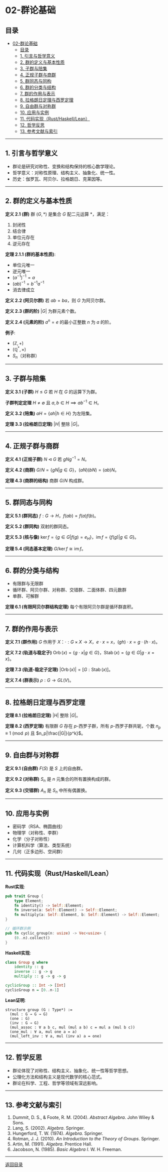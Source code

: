 # 02-群论基础

## 目录

- [02-群论基础](#02-群论基础)
  - [目录](#目录)
  - [1. 引言与哲学意义](#1-引言与哲学意义)
  - [2. 群的定义与基本性质](#2-群的定义与基本性质)
  - [3. 子群与陪集](#3-子群与陪集)
  - [4. 正规子群与商群](#4-正规子群与商群)
  - [5. 群同态与同构](#5-群同态与同构)
  - [6. 群的分类与结构](#6-群的分类与结构)
  - [7. 群的作用与表示](#7-群的作用与表示)
  - [8. 拉格朗日定理与西罗定理](#8-拉格朗日定理与西罗定理)
  - [9. 自由群与对称群](#9-自由群与对称群)
  - [10. 应用与实例](#10-应用与实例)
  - [11. 代码实现（Rust/Haskell/Lean）](#11-代码实现rusthaskelllean)
  - [12. 哲学反思](#12-哲学反思)
  - [13. 参考文献与索引](#13-参考文献与索引)

---

## 1. 引言与哲学意义

- 群论是研究对称性、变换和结构保持的核心数学理论。
- 哲学意义：对称性原理、结构主义、抽象化、统一性。
- 历史：伽罗瓦、阿贝尔、拉格朗日、克莱因等。

---

## 2. 群的定义与基本性质

**定义 2.1 (群)**
群 $(G, *)$ 是集合 $G$ 配二元运算 $*$，满足：

1. 封闭性
2. 结合律
3. 单位元存在
4. 逆元存在

**定理 2.1.1 (群的基本性质)**:

- 单位元唯一
- 逆元唯一
- $(a^{-1})^{-1} = a$
- $(ab)^{-1} = b^{-1}a^{-1}$
- 消去律成立

**定义 2.2 (阿贝尔群)**
若 $ab=ba$，则 $G$ 为阿贝尔群。

**定义 2.3 (群的阶)**
$|G|$ 为群元素个数。

**定义 2.4 (元素的阶)**
$a^n=e$ 的最小正整数 $n$ 为 $a$ 的阶。

**例子**:

- $(\mathbb{Z},+)$
- $(\mathbb{Q}^*,\times)$
- $S_n$（对称群）

---

## 3. 子群与陪集

**定义 3.1 (子群)**
$H\leq G$ 若 $H$ 在 $G$ 的运算下为群。

**子群判定定理**
$H\neq\emptyset$ 且 $a,b\in H\implies ab^{-1}\in H$。

**定义 3.2 (陪集)**
$aH=\{ah|h\in H\}$ 为左陪集。

**定理 3.3 (拉格朗日定理)**
$|H|$ 整除 $|G|$。

---

## 4. 正规子群与商群

**定义 4.1 (正规子群)**
$N\triangleleft G$ 若 $gNg^{-1}=N$。

**定义 4.2 (商群)**
$G/N=\{gN|g\in G\}$，$(aN)(bN)=(ab)N$。

**定理 4.3 (商群的结构)**
商群 $G/N$ 构成群。

---

## 5. 群同态与同构

**定义 5.1 (群同态)**
$f:G\to H$，$f(ab)=f(a)f(b)$。

**定义 5.2 (群同构)**
双射的群同态。

**定义 5.3 (核与像)**
$\ker f=\{g\in G|f(g)=e_H\}$，$\operatorname{im} f=\{f(g)|g\in G\}$。

**定理 5.4 (同态基本定理)**
$G/\ker f\cong \operatorname{im} f$。

---

## 6. 群的分类与结构

- 有限群与无限群
- 循环群、阿贝尔群、对称群、交错群、二面体群、四元数群
- 单群、可解群

**定理 6.1 (有限阿贝尔群结构定理)**
每个有限阿贝尔群是循环群直积。

---

## 7. 群的作用与表示

**定义 7.1 (群作用)**
$G$ 作用于 $X$：$\cdot:G\times X\to X$，$e\cdot x=x$，$(gh)\cdot x=g\cdot(h\cdot x)$。

**定义 7.2 (轨道与稳定子)**
$\operatorname{Orb}(x)=\{g\cdot x|g\in G\}$，$\operatorname{Stab}(x)=\{g\in G|g\cdot x=x\}$。

**定理 7.3 (轨道-稳定子定理)**
$|\operatorname{Orb}(x)|=[G:\operatorname{Stab}(x)]$。

**定义 7.4 (群表示)**
$\rho:G\to GL(V)$。

---

## 8. 拉格朗日定理与西罗定理

**定理 8.1 (拉格朗日定理)**
$|H|$ 整除 $|G|$。

**定理 8.2 (西罗定理)**
有限群 $G$ 存在 $p$-西罗子群，所有 $p$-西罗子群共轭，个数 $n_p\equiv1\pmod{p}$ 且 $n_p|\frac{|G|}{p^k}$。

---

## 9. 自由群与对称群

**定义 9.1 (自由群)**
$F(S)$ 是 $S$ 上的自由群。

**定义 9.2 (对称群)**
$S_n$ 是 $n$ 元集合的所有置换构成的群。

**定义 9.3 (交错群)**
$A_n$ 是 $S_n$ 中所有偶置换。

---

## 10. 应用与实例

- 密码学（RSA、椭圆曲线）
- 物理学（对称性、李群）
- 化学（分子对称性）
- 计算机科学（算法、类型系统）
- 几何（正多边形、空间群）

---

## 11. 代码实现（Rust/Haskell/Lean）

**Rust实现**:

```rust
pub trait Group {
    type Element;
    fn identity() -> Self::Element;
    fn inverse(a: Self::Element) -> Self::Element;
    fn multiply(a: Self::Element, b: Self::Element) -> Self::Element;
}

// 循环群示例
pub fn cyclic_group(n: usize) -> Vec<usize> {
    (0..n).collect()
}
```

**Haskell实现**:

```haskell
class Group g where
    identity :: g
    inverse :: g -> g
    multiply :: g -> g -> g

cyclicGroup :: Int -> [Int]
cyclicGroup n = [0..n-1]
```

**Lean证明**:

```lean
structure group (G : Type*) :=
  (mul : G → G → G)
  (one : G)
  (inv : G → G)
  (mul_assoc : ∀ a b c, mul (mul a b) c = mul a (mul b c))
  (one_mul : ∀ a, mul one a = a)
  (mul_left_inv : ∀ a, mul (inv a) a = one)
```

---

## 12. 哲学反思

- 群论体现了对称性、结构主义、抽象化、统一性等哲学思想。
- 公理化方法和结构主义是现代数学的核心范式。
- 群论在科学、工程、哲学等领域有深远影响。

---

## 13. 参考文献与索引

1. Dummit, D. S., & Foote, R. M. (2004). *Abstract Algebra*. John Wiley & Sons.
2. Lang, S. (2002). *Algebra*. Springer.
3. Hungerford, T. W. (1974). *Algebra*. Springer.
4. Rotman, J. J. (2010). *An Introduction to the Theory of Groups*. Springer.
5. Artin, M. (1991). *Algebra*. Prentice Hall.
6. Jacobson, N. (1985). *Basic Algebra I*. W. H. Freeman.

---

[返回目录](#目录)
